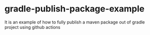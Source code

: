 # gradle-publish-package-example
It is an example of how to fully publish a maven package out of gradle project using github actions
